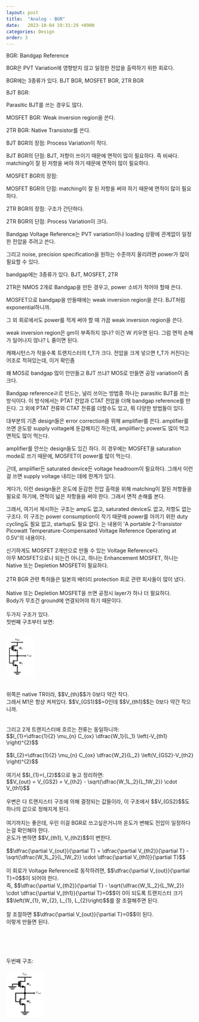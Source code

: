 ```yaml
---
layout: post
title:  "Analog - BGR"
date:   2023-10-04 19:31:29 +0900
categories: Design
order: 3
---
```


BGR: Bandgap Reference

BGR은 PVT Variation에 영향받지 않고 일정한 전압을 출력하기 위한 회로다.


BGR에는 3종류가 있다.
BJT BGR,
MOSFET BGR,
2TR BGR

BJT BGR:

Parasitic BJT를 쓰는 경우도 많다.


MOSFET BGR:
Weak inversion region을 쓴다.

2TR BGR:
Native Transistor를 쓴다.


BJT BGR의 장점:
Process Variation이 작다.

BJT BGR의 단점:
BJT, 저항이 쓰이기 때문에 면적이 많이 필요하다. 즉 비싸다.
matching이 잘 된 저항을 써야 하기 때문에 면적이 많이 필요하다.

MOSFET BGR의 장점:

MOSFET BGR의 단점:
matching이 잘 된 저항을 써야 하기 때문에 면적이 많이 필요하다.

2TR BGR의 장점:
구조가 간단하다.

2TR BGR의 단점:
Process Variation이 크다.








Bandgap Voltage Reference는 PVT variation이나 loading 상황에 관계없이 일정한 전압을 주려고 쓴다.


그리고 noise, precision specification을 원하는 수준까지 올리려면 power가 많이 필요할 수 있다.

bandgap에는 3종류가 있다.
BJT, MOSFET, 2TR

2TR은 NMOS 2개로 Bandgap을 만든 경우고, power 소비가 적어야 할때 쓴다.

MOSFET으로 bandgap을 만들때에는 weak inversion region을 쓴다. BJT처럼 exponential하니까.

그 외 회로에서도 power를 적게 써야 할 때 가끔 weak inversion region을 쓴다.

weak inversion region은 gm이 부족하지 않나?
이건 W 키우면 된다.
그럼 면적 손해가 일어나지 않나?
L 줄이면 된다.

캐패시턴스가 작을수록 트랜지스터의 f_T가 크다.
전압을 크게 넣으면 f_T가 커진다는 어조로 적혀있는데, 이거 확인좀

왜 MOS로 bandgap 많이 안만들고 BJT 쓰냐?
MOS로 만들면 공정 variation이 좀 크다.


Bandgap referenceㄹ르 만드는, 널리 쓰이는 방법중 하나는 parasitic BJT를 쓰는 방식이다.
이 방식에서는 PTAT 전압과 CTAT 전압을 더해 bandgap reference를 만든다.
그 외에 PTAT 전류와 CTAT 전류를 더할수도 있고, 뭐 다양한 방법들이 있다.

대부분의 기존 design들은 error correction을 위해 amplifier를 쓴다.
amplifier를 쓰면 온도랑 supply voltage에 둔감해지긴 하는데,
amplifier는 power도 많이 먹고 면적도 많이 먹는다.

amplifier를 안쓰는 design들도 있긴 하다.
이 경우에는 MOSFET을 saturation mode로 쓰기 때문에, MOSFET이 power를 많이 먹는다.

근데, amplifier든 saturated device든 voltage headroom이 필요하다.
그래서 이런걸 쓰면 supply voltage 내리는 데에 한계가 있다.

게다가, 이런 design들은 온도에 둔감한 전압 출력을 위해 matching이 잘된 저항들을 필요로 하기에,
면적이 넓은 저항들을 써야 한다. 그래서 면적 손해를 본다.

그래서, 여기서 제시하는 구조는 amp도 없고, saturated device도 없고, 저항도 없는 구조다.
이 구조는 power consumption이 작기 때문에 power를 아끼기 위한 duty cycling도 필요 없고, startup도 필요 없다.
는 내용이 'A portable 2-Transistor Picowatt Temperature-Compensated Voltage Reference Operating at 0.5V'의 내용이다.


신기하게도 MOSFET 2개만으로 만들 수 있는 Voltage Reference다.<br>
아무 MOSFET으로나 되는건 아니고, 하나는 Enhancement MOSFET, 하나는 Native 또는 Depletion MOSFET이 필요하다.<br>
<br>
2TR BGR 관련 특허들은 일본의 배터리 protection 회로 관련 회사들이 많이 냈다.<br>
<br>
Native 또는 Depletion MOSFET을 쓰면 공정시 layer가 하나 더 필요하다.<br>
Body가 무조건 ground에 연결되어야 하기 때문이다.<br>
<br>
두가지 구조가 있다.<br>
첫번째 구조부터 보면:<br>
<br>
<div>
    <img src="/public/img/2tr1.png" style="width: 15%; height: auto;" alt="my picture" />
</div>
<br>
<br>
위쪽은 native TR이라, $$V_{th}$$가 0보다 약간 작다.<br>
그래서 M1은 항상 켜져있다.  $$V_{GS1}$$=0인데 $$V_{th1}$$는 0보다 약간 작으니까.<br>
<br>
<br>
그리고 2개 트랜지스터에 흐르는 전류는 동일하니까:<br>
$$I_{1}=\dfrac{1}{2} \mu_{n} C_{ox} \dfrac{W_1}{L_1} \left(-V_{th1} \right)^{2}$$<br>
<br>
$$I_{2}=\dfrac{1}{2} \mu_{n} C_{ox} \dfrac{W_2}{L_2} \left(V_{GS2}-V_{th2} \right)^{2}$$<br>
<br>
여기서 $$I_{1}=I_{2}$$으로 놓고 정리하면:<br>
$$V_{out} = V_{GS2} = V_{th2} - \sqrt{\dfrac{W_1L_2}{L_1W_2}} \cdot V_{th1}$$<br>
<br>
우변은 다 트랜지스터 구조에 의해 결정되는 값들이라, 이 구조에서 $$V_{GS2}$$도 하나의 값으로 정해지게 된다.<br>
<br>
여기까지는 좋은데, 우린 이걸 BGR로 쓰고싶은거니까 온도가 변해도 전압이 일정하다는걸 확인해야 한다.<br>
온도가 변하면 $$V_{th1}, V_{th2}$$이 변한다.<br>
<br>
$$\dfrac{\partial V_{out}}{\partial T} = \dfrac{\partial V_{th2}}{\partial T} - \sqrt{\dfrac{W_1L_2}{L_1W_2}} \cdot \dfrac{\partial V_{th1}}{\partial T}$$<br>
<br>
이 회로가 Voltage Reference로 동작하려면, $$\dfrac{\partial V_{out}}{\partial T}=0$$이 되어야 한다.<br>
즉, $$\dfrac{\partial V_{th2}}{\partial T} - \sqrt{\dfrac{W_1L_2}{L_1W_2}} \cdot \dfrac{\partial V_{th1}}{\partial T}=0$$이 0이 되도록 트랜지스터 크기 $$\left(W_{1}, W_{2}, L_{1}, L_{2}\right)$$를 잘 조절해주면 된다.<br>
<br>
잘 조절하면 $$\dfrac{\partial V_{out}}{\partial T}=0$$이 된다.<br>
이렇게 만들면 된다.<br>
<br>
<br>
<br>
<br>
<br>
두번째 구조:<br>
<br>
<div>
    <img src="/public/img/2tr2.png" style="width: 20%; height: auto;" alt="my picture" />
</div>
<br>
